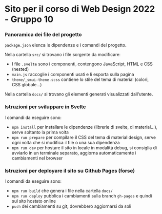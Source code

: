 # Sito per il corso di Web Design 2022 - Gruppo 10

### Panoramica dei file del progetto

`package.json` elenca le dipendenze e i comandi del progetto.

Nella cartella `src/` si trovano i file sorgente da modificare:
- I file `.svelte` sono i componenti, contengono JavaScript, HTML e CSS (nested) 
- `main.js` raccoglie i componenti usati e li esporta sulla pagina 
- `theme/_smui-theme.scss` contiene lo stile del tema di material (colori, CSS globale...) 

Nella cartella `docs/` si trovano gli elementi generati visualizzati dall'utente.

### Istruzioni per sviluppare in Svelte

I comandi da eseguire sono:
- `npm install` per installare le dipendenze (librerie di svelte, di material...), serve soltanto la prima volta
- `npm run prepare` per compilare il CSS del tema di material design, serve ogni volta che si modifica il file o una sua dipendenza
- `npm run dev` per hostare il sito in locale in modalitá debug, si consiglia di avviarlo in un terminale separato, aggiorna automaticamente i cambiamenti nel browser

### Istruzioni per deployare il sito su Github Pages (forse)

I comandi da eseguire sono:
- `npm run build` che genera i file nella cartella `docs/`
- `npm run deploy` pubblica i cambiamenti sulla branch `gh-pages` e quindi sul sito hostato online
- `push` dei cambiamenti su git, dovrebbero aggiornarsi da soli
